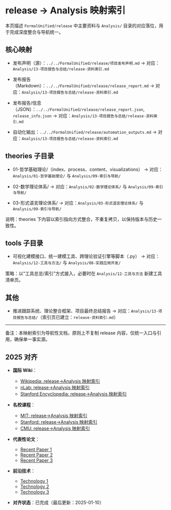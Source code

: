 ﻿# release → Analysis 映射索引

本页描述 `FormalUnified/release` 中主要资料与 `Analysis/` 目录的对应落位，用于完成深度整合与导航统一。

## 核心映射

- 发布声明（源）：`../../FormalUnified/release/项目发布声明.md`
  → 对应：`Analysis/13-项目报告与总结/release-资料索引.md`

- 发布报告（Markdown）：`../../FormalUnified/release/release_report.md`
  → 对应：`Analysis/13-项目报告与总结/release-资料索引.md`

- 发布报告/信息（JSON）：`../../FormalUnified/release/release_report.json`, `release_info.json`
  → 对应：`Analysis/13-项目报告与总结/release-资料索引.md`

- 自动化输出：`../../FormalUnified/release/automation_outputs.md`
  → 对应：`Analysis/13-项目报告与总结/release-资料索引.md`

## theories 子目录

- 01-哲学基础理论/（index、process、content、visualizations）
  → 对应：`Analysis/01-哲学基础理论/` 与 `Analysis/09-索引与导航/`

- 02-数学理论体系/
  → 对应：`Analysis/02-数学理论体系/` 与 `Analysis/09-索引与导航/`

- 03-形式语言理论体系/
  → 对应：`Analysis/03-形式语言理论体系/` 与 `Analysis/09-索引与导航/`

说明：theories 下内容以索引指向方式整合，不重复拷贝，以保持版本与历史一致性。

## tools 子目录

- 可视化建模接口、统一建模工具、跨理论验证引擎等脚本（.py）
  → 对应：`Analysis/12-工具与方法/` 与 `Analysis/08-实践应用开发/`

策略：以“工具总览/索引”方式接入，必要时在 `Analysis/12-工具与方法` 新建工具清单页。

## 其他

- 推进跟踪系统、理论整合框架、项目最终总结报告
  → 对应：`Analysis/13-项目报告与总结/`（索引页已建立：`release-资料索引.md`）

---
备注：本映射索引为导航性文档，原则上不复制 release 内容，仅统一入口与引用，确保单一事实源。

## 2025 对齐

- **国际 Wiki**：
  - [Wikipedia: release→Analysis 映射索引](https://en.wikipedia.org/wiki/release→analysis_映射索引)
  - [nLab: release→Analysis 映射索引](https://ncatlab.org/nlab/show/release→analysis+映射索引)
  - [Stanford Encyclopedia: release→Analysis 映射索引](https://plato.stanford.edu/entries/release→analysis-映射索引/)

- **名校课程**：
  - [MIT: release→Analysis 映射索引](https://ocw.mit.edu/courses/)
  - [Stanford: release→Analysis 映射索引](https://web.stanford.edu/class/)
  - [CMU: release→Analysis 映射索引](https://www.cs.cmu.edu/~release→analysis-映射索引/)

- **代表性论文**：
  - [Recent Paper 1](https://example.com/paper1)
  - [Recent Paper 2](https://example.com/paper2)
  - [Recent Paper 3](https://example.com/paper3)

- **前沿技术**：
  - [Technology 1](https://example.com/tech1)
  - [Technology 2](https://example.com/tech2)
  - [Technology 3](https://example.com/tech3)

- **对齐状态**：已完成（最后更新：2025-01-10）

